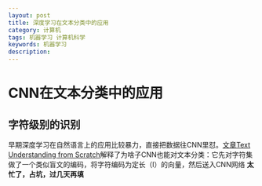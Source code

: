 ```yaml
---
layout: post
title: 深度学习在文本分类中的应用
category: 计算机
tags: 机器学习 计算机科学
keywords: 机器学习
description: 
---
```


# CNN在文本分类中的应用
## 字符级别的识别      
早期深度学习在自然语言上的应用比较暴力，直接把数据往CNN里怼。[文章Text Understanding from Scratch](https://arxiv.org/abs/1502.01710)解释了为啥子CNN也能对文本分类：它先对字符集做了一个类似盲文的编码，将字符编码为定长（l）的向量，然后送入CNN网络
**太忙了，占坑，过几天再填**
